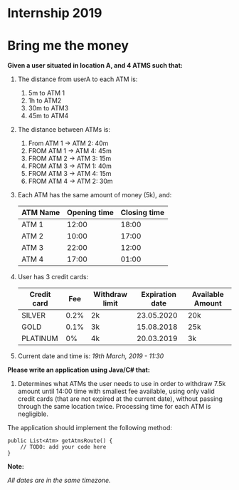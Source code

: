 # Internship 2019

<h1>Bring me the money</h1>

**Given a user situated in location A, and 4 ATMS such that:**
1. The distance from userA to each ATM is:
    1. 5m to ATM 1
    2. 1h to ATM2
    3. 30m to ATM3
    4. 45m to ATM4
2. The distance between ATMs is:
    1. From ATM 1 -> ATM 2: 40m
    3. FROM ATM 1 -> ATM 4: 45m
    4. FROM ATM 2 -> ATM 3: 15m
    5. FROM ATM 3 -> ATM 1: 40m
    6. FROM ATM 3 -> ATM 4: 15m
    7. FROM ATM 4 -> ATM 2: 30m

3. Each ATM has the same amount of money (5k), and:

    | ATM Name | Opening time | Closing time |
    |----------|--------------|--------------|
    | ATM 1    | 12:00        | 18:00        |
    | ATM 2    | 10:00        | 17:00        |
    | ATM 3    | 22:00        | 12:00        |
    | ATM 4    | 17:00        | 01:00        |

4. User has 3 credit cards:

    | Credit card | Fee  | Withdraw limit | Expiration date| Available Amount |
    |-------------|------|----------------|----------------|------------------|
    | SILVER      | 0.2% | 2k             | 23.05.2020     | 20k              |
    | GOLD        | 0.1% | 3k             | 15.08.2018     | 25k              |
    | PLATINUM    | 0%   | 4k             | 20.03.2019     | 3k               |

5. Current date and time is: *19th March, 2019 - 11:30*

**Please write an application using Java/C# that:**
1. Determines what ATMs the user needs to use in order to withdraw 7.5k amount until 14:00 time with smallest fee available,
using only valid credit cards (that are not expired at the current date),
without passing through the same location twice.
Processing time for each ATM is negligible.

The application should implement the following method:

    public List<Atm> getAtmsRoute() {
        // TODO: add your code here
    }


**Note:**

*All dates are in the same timezone.*

